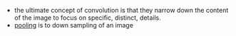 * the ultimate concept of convolution is that they narrow down the content of the image to focus on specific, distinct, details.
* [pooling](https://www.kaggle.com/questions-and-answers/59502) is to down sampling of an image
